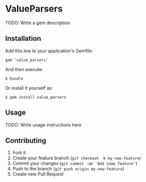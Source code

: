 # ValueParsers

TODO: Write a gem description

## Installation

Add this line to your application's Gemfile:

    gem 'value_parsers'

And then execute:

    $ bundle

Or install it yourself as:

    $ gem install value_parsers

## Usage

TODO: Write usage instructions here

## Contributing

1. Fork it
2. Create your feature branch (`git checkout -b my-new-feature`)
3. Commit your changes (`git commit -am 'Add some feature'`)
4. Push to the branch (`git push origin my-new-feature`)
5. Create new Pull Request
